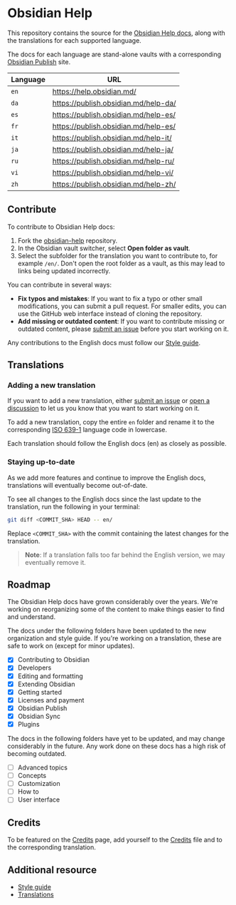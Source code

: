 # Obsidian Help

This repository contains the source for the [Obsidian Help docs](https://help.obsidian.md/), along with the translations for each supported language.

The docs for each language are stand-alone vaults with a corresponding [Obsidian Publish](https://help.obsidian.md/Obsidian+Publish/Introduction+to+Obsidian+Publish) site.

| Language | URL |
|-|-|
| `en` | https://help.obsidian.md/ |
| `da` | https://publish.obsidian.md/help-da/ |
| `es` | https://publish.obsidian.md/help-es/ |
| `fr` | https://publish.obsidian.md/help-es/ |
| `it` | https://publish.obsidian.md/help-it/ |
| `ja` | https://publish.obsidian.md/help-ja/ |
| `ru` | https://publish.obsidian.md/help-ru/ |
| `vi` | https://publish.obsidian.md/help-vi/ |
| `zh` | https://publish.obsidian.md/help-zh/ |

## Contribute

To contribute to Obsidian Help docs:

1. Fork the [obsidian-help](https://github.com/obsidianmd/obsidian-help) repository.
2. In the Obsidian vault switcher, select **Open folder as vault**.
3. Select the subfolder for the translation you want to contribute to, for example `/en/`. Don't open the root folder as a vault, as this may lead to links being updated incorrectly.

You can contribute in several ways:

- **Fix typos and mistakes**: If you want to fix a typo or other small modifications, you can submit a pull request. For smaller edits, you can use the GitHub web interface instead of cloning the repository.
- **Add missing or outdated content**: If you want to contribute missing or outdated content, please [submit an issue](https://github.com/obsidianmd/obsidian-help/issues/new) before you start working on it.

Any contributions to the English docs must follow our [Style guide](https://help.obsidian.md/Contributing+to+Obsidian/Style+guide).

## Translations

### Adding a new translation

If you want to add a new translation, either [submit an issue](https://github.com/obsidianmd/obsidian-help/issues/new) or [open a discussion](https://github.com/obsidianmd/obsidian-help/discussions/categories/translations) to let us you know that you want to start working on it.

To add a new translation, copy the entire `en` folder and rename it to the corresponding [ISO 639-1](https://en.wikipedia.org/wiki/List_of_ISO_639-1_codes) language code in lowercase.

Each translation should follow the English docs (en) as closely as possible.

### Staying up-to-date

As we add more features and continue to improve the English docs, translations will eventually become out-of-date.

To see all changes to the English docs since the last update to the translation, run the following in your terminal:

```bash
git diff <COMMIT_SHA> HEAD -- en/
```

Replace `<COMMIT_SHA>` with the commit containing the latest changes for the translation.

> **Note**: If a translation falls too far behind the English version, we may eventually remove it.

## Roadmap

The Obsidian Help docs have grown considerably over the years. We're working on reorganizing some of the content to make things easier to find and understand.

The docs under the following folders have been updated to the new organization and style guide. If you're working on a translation, these are safe to work on (except for minor updates).

- [x] Contributing to Obsidian
- [x] Developers
- [x] Editing and formatting
- [x] Extending Obsidian
- [x] Getting started
- [x] Licenses and payment
- [x] Obsidian Publish
- [x] Obsidian Sync
- [x] Plugins

The docs in the following folders have yet to be updated, and may change considerably in the future. Any work done on these docs has a high risk of becoming outdated.

- [ ] Advanced topics
- [ ] Concepts
- [ ] Customization
- [ ] How to
- [ ] User interface

## Credits

To be featured on the [Credits](https://help.obsidian.md/Obsidian/Credits) page, add yourself to the [Credits](https://github.com/obsidianmd/obsidian-help/blob/master/en/Obsidian/Credits.md) file and to the corresponding translation.

## Additional resource

- [Style guide](https://help.obsidian.md/Contributing+to+Obsidian/Style+guide)
- [Translations](https://help.obsidian.md/Contributing+to+Obsidian/Translations)
